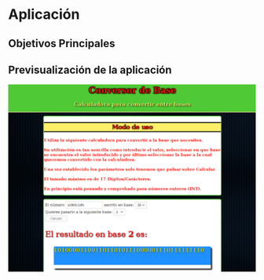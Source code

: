 # Aplicación

## Objetivos Principales

## Previsualización de la aplicación
![GitHub Logo](preview.png)
